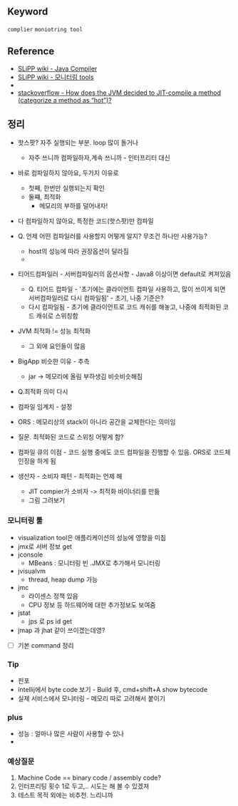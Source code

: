 ## Keyword
`complier` `moniotring tool`

## Reference
- [SLiPP wiki - Java Compiler](https://www.slipp.net/wiki/pages/viewpage.action?pageId=30770152)
- [SLiPP wiki - 모니터링 tools](https://www.slipp.net/wiki/pages/viewpage.action?pageId=30770150)
- [](https://dzone.com/articles/client-server-and-tiered-compilation)
- [stackoverflow - How does the JVM decided to JIT-compile a method (categorize a method as “hot”)?](https://stackoverflow.com/questions/35601841/how-does-the-jvm-decided-to-jit-compile-a-method-categorize-a-method-as-hot)

## 정리
- 핫스팟? 자주 실행되는 부분. loop 많이 돌거나
  - 자주 쓰니까 컴파일하자,계속 쓰니까 - 인터프리터 대신 

- 바로 컴파일하지 않아요, 두가지 이유로
  - 첫째, 한번만 실행되는지 확인
  - 둘쨰, 최적화
      + 메모리의 부하를 덜어내자!

- 다 컴파일하지 않아요, 특정한 코드(핫스팟)만 컴파일

- Q. 언제 어떤 컴파일러를 사용할지 어떻게 알지? 무조건 하나만 사용가능? 
  - host의 성능에 따라 권장옵션이 달라짐
  - 
- 티어드컴파일러 - 서버컴파일러의 옵션사항 - Java8 이상이면 default로 켜져있음
  - Q. 티어드 컴파일 - '초기에는 클라이언트 컴파일 사용하고, 많이 쓰이게 되면 서버컴파일러로 다시 
  컴파일됨' - 초기, 나중 기준은? 
  - 다시 컴파일됨 - 초기에 클라이언트로 코드 캐쉬를 해놓고, 나중에 최적화된 코드 캐쉬로 스위칭함

- JVM 최적화 != 성능 최적화
  -  그 외에 요인들이 많음

- BigApp 비슷한 이유 - 추측
  - jar -> 메모리에 올림 부하생김 비슷비슷해짐

- Q.최적화 의미 다시
- 컴파일 임계치 - 설정
- ORS : 메모리상의 stack이 아니라 공간을 교체한다는 의미임

- 질문. 최적화된 코드로 스위칭 어떻게 함?

- 컴파일 큐의 이점 - 코드 실행 중에도 코드 컴파일을 진행할 수 있음. ORS로 코드체인징을 하게 됨
- 생산자 - 소비자 패턴 - 최적화는 언제 해
  - JIT compier가 소비자 ->  최적화 바이너리를 만듦
  - 그림 그려보기

### 모니터링 툴
- visualization tool은 애플리케이션의 성능에 영향을 미침
- jmx로 서버 정보 get
- jconsole
  - MBeans : 모니터링 빈 .JMX로 추가해서 모니터링
- jvisualvm
  - thread, heap dump 가능
- jmc
  - 라이센스 정책 있음
  - CPU 정보 등 하드웨어에 대한 추가정보도 보여줌 
- jstat
  - jps 로 ps id get
- jmap 과 jhat 같이 쓰이겠는데영?
- [ ] 기본 command 정리 

### Tip
- 핀포
- intellij에서 byte code 보기 - Build 후, cmd+shift+A show bytecode
- 실제 서비스에서 모니터링 - 메모리 따로 고려해서 붙이기 

### plus
- 성능 : 얼마나 많은 사람이 사용할 수 있나
- 


### 예상질문
1. Machine Code == binary code / assembly code?
2. 인터프리팅 횟수 1로 두고,.. 시도는 해 볼 수 있겠져 
3. 테스트 목적 외에는 비추천. 느리니까
